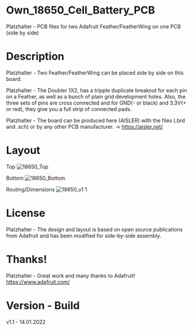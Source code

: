# Own_18650_Cell_Battery_PCB
Platzhalter - PCB files for two Adafruit Feather/FeatherWing on one PCB (side by side)

# Description

Platzhalter - Two Feather/FeatherWing can be placed side by side on this board.

Platzhalter - The Doubler 1X2, has a tripple duplicate breakout for each pin on a Feather, as well as a bunch of plain grid development holes. Also, the three sets of pins are cross connected and for GND(- or black) and 3.3V(+ or red), they give you a full strip of connected pads.

Platzhalter - The board can be produced here (AISLER) with the files (.brd and .sch) or by any other PCB manufacturer. -> https://aisler.net/

# Layout

Top
![18650_Top](https://user-images.githubusercontent.com/88975406/150596329-cc3cf686-9ebb-4e51-b4ed-a29458c14ad3.png)

Bottom
![18650_Bottom](https://user-images.githubusercontent.com/88975406/150596344-960daad6-3992-49b9-b1de-6ccc4c0cf8f4.png)

Routing/Dimensions
![18650_v1 1](https://user-images.githubusercontent.com/88975406/150596382-c67c17f7-e0f0-47bb-87c4-3bed3ae96db0.png)

# License

Platzhalter - The design and layout is based on open source publications from Adafruit and has been modified for side-by-side assembly.

# Thanks!

Platzhalter - Great work and many thanks to Adafruit! https://www.adafruit.com/

# Version - Build
v1.1 - 14.01.2022
